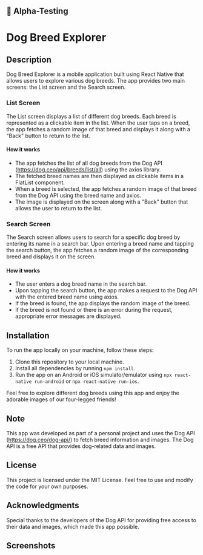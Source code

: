 
## 🚀 Alpha-Testing

# Dog Breed Explorer

## Description

Dog Breed Explorer is a mobile application built using React Native that allows users to explore various dog breeds. The app provides two main screens: the List screen and the Search screen.

### List Screen

The List screen displays a list of different dog breeds. Each breed is represented as a clickable item in the list. When the user taps on a breed, the app fetches a random image of that breed and displays it along with a "Back" button to return to the list.

#### How it works

- The app fetches the list of all dog breeds from the Dog API (https://dog.ceo/api/breeds/list/all) using the axios library.
- The fetched breed names are then displayed as clickable items in a FlatList component.
- When a breed is selected, the app fetches a random image of that breed from the Dog API using the breed name and axios.
- The image is displayed on the screen along with a "Back" button that allows the user to return to the list.

### Search Screen

The Search screen allows users to search for a specific dog breed by entering its name in a search bar. Upon entering a breed name and tapping the search button, the app fetches a random image of the corresponding breed and displays it on the screen.

#### How it works

- The user enters a dog breed name in the search bar.
- Upon tapping the search button, the app makes a request to the Dog API with the entered breed name using axios.
- If the breed is found, the app displays the random image of the breed.
- If the breed is not found or there is an error during the request, appropriate error messages are displayed.

## Installation

To run the app locally on your machine, follow these steps:

1. Clone this repository to your local machine.
2. Install all dependencies by running `npm install`.
3. Run the app on an Android or iOS simulator/emulator using `npx react-native run-android` or `npx react-native run-ios`.

Feel free to explore different dog breeds using this app and enjoy the adorable images of our four-legged friends!

## Note

This app was developed as part of a personal project and uses the Dog API (https://dog.ceo/dog-api/) to fetch breed information and images. The Dog API is a free API that provides dog-related data and images.

## License

This project is licensed under the MIT License. Feel free to use and modify the code for your own purposes.

## Acknowledgments

Special thanks to the developers of the Dog API for providing free access to their data and images, which made this app possible.

## Screenshots


